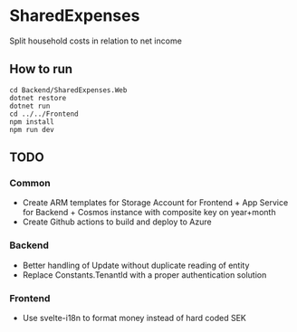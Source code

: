 # SharedExpenses
Split household costs in relation to net income

## How to run

```
cd Backend/SharedExpenses.Web
dotnet restore
dotnet run
cd ../../Frontend
npm install
npm run dev
```

## TODO

### Common
- Create ARM templates for Storage Account for Frontend + App Service for Backend + Cosmos instance with composite key on year+month
- Create Github actions to build and deploy to Azure

### Backend
- Better handling of Update without duplicate reading of entity
- Replace Constants.TenantId with a proper authentication solution

### Frontend
- Use svelte-i18n to format money instead of hard coded SEK

